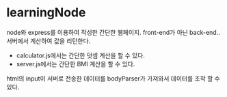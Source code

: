 ﻿# learningNode

node와 express를 이용하여 작성한 간단한 웹페이지.
front-end가 아닌 back-end..서버에서 계산하여 값을 리턴한다.


- calculator.js에서는 간단한 덧셈 계산을 할 수 있다.
- server.js에서는 간단한 BMI 계산을 할 수 있다.

html의 input이 서버로 전송한 데이터를
bodyParser가 가져와서 데이터를 조작 할 수 있다.
